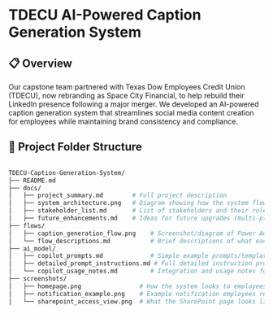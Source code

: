 # TDECU AI-Powered Caption Generation System

## 📋 Overview

Our capstone team partnered with Texas Dow Employees Credit Union (TDECU), now rebranding as Space City Financial, to help rebuild their LinkedIn presence following a major merger.
We developed an AI-powered caption generation system that streamlines social media content creation for employees while maintaining brand consistency and compliance.

## 📁 Project Folder Structure

```graphql

TDECU-Caption-Generation-System/
├── README.md
├── docs/
│   ├── project_summary.md        # Full project description 
│   ├── system_architecture.png   # Diagram showing how the system flows 
│   ├── stakeholder_list.md       # List of stakeholders and their roles
│   ├── future_enhancements.md    # Ideas for future upgrades (multi-platform, analytics, A/B testing)
├── flows/
│   ├── caption_generation_flow.png    # Screenshot/diagram of Power Automate flow
│   └── flow_descriptions.md           # Brief descriptions of what each flow does
├── ai_model/
│   ├── copilot_prompts.md             # Simple example prompts/templates used
│   ├── detailed_prompt_instructions.md # Full detailed instruction prompt fed into Copilot
│   └── copilot_usage_notes.md         # Integration and usage notes for Copilot Studio AI Agent
├── screenshots/
│   ├── homepage.png                # How the system looks to employees
│   ├── notification_example.png    # Example notification employees receive
│   └── sharepoint_access_view.png  # What the SharePoint page looks like

```



